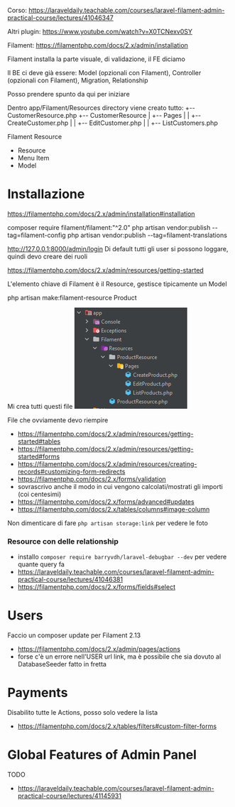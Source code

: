 Corso: https://laraveldaily.teachable.com/courses/laravel-filament-admin-practical-course/lectures/41046347

Altri plugin: https://www.youtube.com/watch?v=X0TCNexv0SY

Filament: https://filamentphp.com/docs/2.x/admin/installation

Filament installa la parte visuale, di validazione, il FE diciamo

Il BE ci deve già essere: Model (opzionali con Filament), Controller (opzionali con Filament), Migration, Relationship

Posso prendere spunto da qui per iniziare


Dentro app/Filament/Resources directory viene creato tutto:
+-- CustomerResource.php
+-- CustomerResource
|   +-- Pages
|   |   +-- CreateCustomer.php
|   |   +-- EditCustomer.php
|   |   +-- ListCustomers.php


Filament Resource
- Resource
- Menu Item
- Model


# Installazione

https://filamentphp.com/docs/2.x/admin/installation#installation

composer require filament/filament:"^2.0"
php artisan vendor:publish --tag=filament-config
php artisan vendor:publish --tag=filament-translations

http://127.0.0.1:8000/admin/login
Di default tutti gli user si possono loggare, quindi devo creare dei ruoli



https://filamentphp.com/docs/2.x/admin/resources/getting-started

L'elemento chiave di Filament è il Resource, gestisce tipicamente un Model

php artisan make:filament-resource Product

Mi crea tutti questi file
![img.png](img.png)

File che ovviamente devo riempire
- https://filamentphp.com/docs/2.x/admin/resources/getting-started#tables
- https://filamentphp.com/docs/2.x/admin/resources/getting-started#forms
- https://filamentphp.com/docs/2.x/admin/resources/creating-records#customizing-form-redirects
- https://filamentphp.com/docs/2.x/forms/validation
- sovrascrivo anche il modo in cui vengono calcolati/mostrati gli importi (coi centesimi)
- https://filamentphp.com/docs/2.x/forms/advanced#updates
- https://filamentphp.com/docs/2.x/tables/columns#image-column

Non dimenticare di fare `php artisan storage:link` per vedere le foto

### Resource con delle relationship
- installo `composer require barryvdh/laravel-debugbar --dev` per vedere quante query fa
- https://laraveldaily.teachable.com/courses/laravel-filament-admin-practical-course/lectures/41046381
- https://filamentphp.com/docs/2.x/forms/fields#select

# Users
Faccio un composer update per Filament 2.13
- https://filamentphp.com/docs/2.x/admin/pages/actions
- forse c'è un errore nell'USER url link, ma è possibile che sia dovuto al DatabaseSeeder fatto in fretta

# Payments
Disabilito tutte le Actions, posso solo vedere la lista
- https://filamentphp.com/docs/2.x/tables/filters#custom-filter-forms

# Global Features of Admin Panel
TODO
- https://laraveldaily.teachable.com/courses/laravel-filament-admin-practical-course/lectures/41145931 




